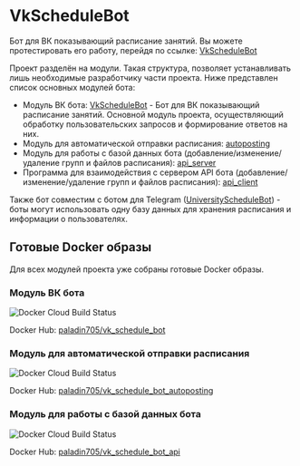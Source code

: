 # VkScheduleBot
Бот для ВК показывающий расписание занятий. Вы можете протестировать его работу, перейдя по ссылке: [VkScheduleBot](https://vk.com/club199143657)

Проект разделён на модули. Такая структура, позволяет устанавливать лишь необходимые разработчику части проекта. Ниже представлен список основных модулей бота:
* Модуль ВК бота: [VkScheduleBot](../vk_bot) - Бот для ВК показывающий расписание занятий. Основной модуль проекта, осуществляющий обработку пользовательских запросов и формирование ответов на них.  
* Модуль для автоматической отправки расписания: [autoposting](../autoposting)
* Модуль для работы с базой данных бота (добавление/изменение/удаление групп и файлов расписания): [api_server](../api_server)
* Программа для взаимодействия с сервером API бота (добавление/изменение/удаление групп и файлов расписания): [api_client](../api_client)

Также бот совместим с ботом для Telegram ([UniversityScheduleBot](https://github.com/paladin-705/UniversityScheduleBot)) - боты могут использовать одну базу данных для хранения расписания и информации о пользователях.

## Готовые Docker образы
Для всех модулей проекта уже собраны готовые Docker образы.

### Модуль ВК бота
![Docker Cloud Build Status](https://img.shields.io/docker/cloud/build/paladin705/vk_schedule_bot)

Docker Hub: [paladin705/vk_schedule_bot](https://hub.docker.com/r/paladin705/vk_schedule_bot)

### Модуль для автоматической отправки расписания
![Docker Cloud Build Status](https://img.shields.io/docker/cloud/build/paladin705/vk_schedule_bot_autoposting)

Docker Hub: [paladin705/vk_schedule_bot_autoposting](https://hub.docker.com/r/paladin705/vk_schedule_bot_autoposting)

### Модуль для работы с базой данных бота
![Docker Cloud Build Status](https://img.shields.io/docker/cloud/build/paladin705/vk_schedule_bot_api)

Docker Hub: [paladin705/vk_schedule_bot_api](https://hub.docker.com/r/paladin705/vk_schedule_bot_api)
